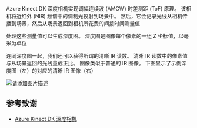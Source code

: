 Azure Kinect DK 深度相机实现调幅连续波 (AMCW) 时差测距 (ToF) 原理。 该相机将近红外 (NIR) 频谱中的调制光投射到场景中。 然后，它会记录光线从相机传播到场景，然后从场景返回到相机所花费的间接时间测量值

处理这些测量值可以生成深度图。 深度图是图像每个像素的一组 Z 坐标值，以毫米为单位

连同深度图一起，我们还可以获得所谓的清晰 IR 读数。 清晰 IR 读数中的像素值与从场景返回的光线量成正比。 图像类似于普通的 IR 图像。 下图显示了示例深度图（左）的对应的清晰 IR 图像（右）

![请添加图片描述](https://docs.microsoft.com/zh-cn/azure/kinect-dk/media/concepts/depth-camera-depth-ir.png)

## 参考致谢

- [Azure Kinect DK 深度相机](https://docs.microsoft.com/zh-cn/azure/kinect-dk/depth-camera)

